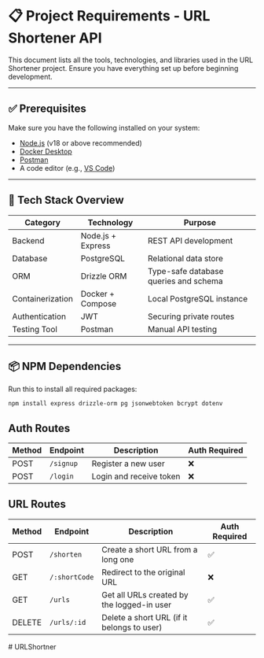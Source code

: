 # 📋 Project Requirements - URL Shortener API

This document lists all the tools, technologies, and libraries used in the URL Shortener project. Ensure you have everything set up before beginning development.

---

## ✅ Prerequisites

Make sure you have the following installed on your system:

- [Node.js](https://nodejs.org/) (v18 or above recommended)
- [Docker Desktop](https://www.docker.com/products/docker-desktop/)
- [Postman](https://www.postman.com/)
- A code editor (e.g., [VS Code](https://code.visualstudio.com/))

---

## 🧱 Tech Stack Overview

| Category         | Technology        | Purpose                               |
| ---------------- | ----------------- | ------------------------------------- |
| Backend          | Node.js + Express | REST API development                  |
| Database         | PostgreSQL        | Relational data store                 |
| ORM              | Drizzle ORM       | Type-safe database queries and schema |
| Containerization | Docker + Compose  | Local PostgreSQL instance             |
| Authentication   | JWT               | Securing private routes               |
| Testing Tool     | Postman           | Manual API testing                    |

---

## 📦 NPM Dependencies

Run this to install all required packages:

```bash
npm install express drizzle-orm pg jsonwebtoken bcrypt dotenv
```

## Auth Routes

| Method | Endpoint  | Description             | Auth Required |
| ------ | --------- | ----------------------- | ------------- |
| POST   | `/signup` | Register a new user     | ❌            |
| POST   | `/login`  | Login and receive token | ❌            |

## URL Routes

| Method | Endpoint      | Description                                | Auth Required |
| ------ | ------------- | ------------------------------------------ | ------------- |
| POST   | `/shorten`    | Create a short URL from a long one         | ✅            |
| GET    | `/:shortCode` | Redirect to the original URL               | ❌            |
| GET    | `/urls`       | Get all URLs created by the logged-in user | ✅            |
| DELETE | `/urls/:id`   | Delete a short URL (if it belongs to user) | ✅            |
#   U R L S h o r t n e r  
 